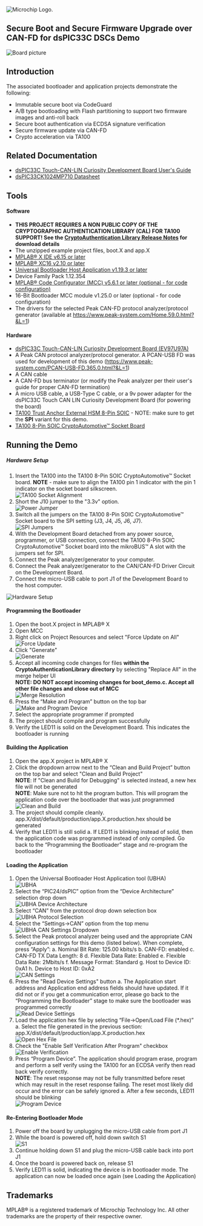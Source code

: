 <picture>
    <source media="(prefers-color-scheme: dark)" srcset="../images/microchip_logo_white_red.png">
	<source media="(prefers-color-scheme: light)" srcset="../images/microchip_logo_black_red.png">
    <img alt="Microchip Logo." src="../images/microchip_logo_black_red.png">
</picture>

## Secure Boot and Secure Firmware Upgrade over CAN-FD for dsPIC33C DSCs Demo

![Board picture](./images/board.jpg)

## Introduction
The associated bootloader and application projects demonstrate the following: 
* Immutable secure boot via CodeGuard
* A/B type bootloading with Flash partitioning to support two firmware images and anti-roll back
* Secure boot authentication via ECDSA signature verification 
* Secure firmware update via CAN-FD
* Crypto acceleration via TA100

## Related Documentation
* [dsPIC33C Touch-CAN-LIN Curiosity Development Board User's Guide](https://www.microchip.com/en-us/development-tool/EV97U97A)
* [dsPIC33CK1024MP710 Datasheet](https://www.microchip.com/en-us/product/dsPIC33CK1024MP710) 

## Tools 

#### Software 
* **THIS PROJECT REQUIRES A NON PUBLIC COPY OF THE CRYPTOGRAPHIC AUTHENTICATION LIBRARY (CAL) FOR TA100 SUPPORT! See the [CryptoAuthentication Library Release Notes](https://onlinedocs.microchip.com/pr/GUID-7F2639F3-1541-4BFC-A031-9A718BFFC502-en-US-16/index.html?GUID-7D69101E-EA71-47BE-B794-7F2CA6363B2C) for download details**
* The unzipped example project files, boot.X and app.X
* [MPLAB® X IDE v6.15 or later](https://www.microchip.com/en-us/tools-resources/develop/mplab-x-ide)
* [MPLAB® XC16 v2.10 or later](https://www.microchip.com/en-us/tools-resources/develop/mplab-xc-compilers)
* [Universal Bootloader Host Application v1.19.3 or later](https://www.microchip.com/16-bit-bootloader) 
* Device Family Pack 1.12.354
* [MPLAB® Code Configurator (MCC) v5.6.1 or later (optional - for code configuration)](https://www.microchip.com/en-us/tools-resources/configure/mplab-code-configurator)
* 16-Bit Bootloader MCC module v1.25.0 or later (optional - for code configuration)
* The drivers for the selected Peak CAN-FD protocol analyzer/protocol generator (available at https://www.peak-system.com/Home.59.0.html?&L=1)


#### Hardware
* [dsPIC33C Touch-CAN-LIN Curiosity Development Board (EV97U97A)](https://www.microchip.com/en-us/development-tool/EV97U97A)
* A Peak CAN protocol analyzer/protocol generator. A PCAN-USB FD was used for development of this demo (https://www.peak-system.com/PCAN-USB-FD.365.0.html?&L=1)
* A CAN cable
* A CAN-FD bus terminator (or modify the Peak analyzer per their user's guide for proper CAN-FD termination)
* A micro USB cable, a USB-Type C cable, or a 9v power adapter for the dsPIC33C Touch CAN LIN Curiosity Development Board (for powering the board)
* [TA100 Trust Anchor External HSM 8-Pin SOIC](https://www.microchip.com/en-us/product/ta100) - NOTE: make sure to get the **SPI** variant for this demo.
* [TA100 8-Pin SOIC CryptoAutomotive™ Socket Board](https://www.microchip.com/en-us/development-tool/AC164167)

## Running the Demo

##### Hardware Setup
1. Insert the TA100 into the TA100 8-Pin SOIC CryptoAutomotive™ Socket board.  **NOTE** - make sure to align the TA100 pin 1 indicator with the pin 1 indicator on the socket board silkscreen.<br>
![TA100 Socket Alignment](./images/socket_pin_1.png)
2. Short the J10 jumper to the "3.3v" option.<br>
![Power Jumper](./images/socket_power_jumper.png)
3. Switch all the jumpers on the TA100 8-Pin SOIC CryptoAutomotive™ Socket board to the SPI setting (J3, J4, J5, J6, J7).<br>
![SPI Jumpers](./images/socket_spi_jumper.png)
4. With the Development Board detached from any power source, programmer, or USB connection, connect the TA100 8-Pin SOIC CryptoAutomotive™ Socket board into the mikroBUS™ A slot with the jumpers set for SPI.
5. Connect the Peak analyzer/generator to your computer.
6. Connect the Peak analyzer/generator to the CAN/CAN-FD Driver Circuit on the Development Board.
7. Connect the micro-USB cable to port J1 of the Development Board to the host computer.<br>

![Hardware Setup](./images/hardware_setup.png)

#### Programming the Bootloader
1. Open the boot.X project in MPLAB® X
2. Open MCC
3. Right click on Project Resources and select "Force Update on All"<br>
![Force Update](./images/MCC_Force_Update.png)
4. Click "Generate"<br>
![Generate](./images/MCC_Generate.png)
5. Accept all incoming code changes for files **within the CryptoAuthenticationLibrary directory** by selecting "Replace All" in the merge helper UI<br> **NOTE: DO NOT accept incoming changes for boot_demo.c. Accept all other file changes and close out of MCC**<br>
![Merge Resolution](./images/MCC_Merge_Resolution.png)
6. Press the “Make and Program” button on the top bar<br>
![Make and Program Device](./images/make_and_program.png)
7. Select the appropriate programmer if prompted
8. The project should compile and program successfully
9. Verify the LED11 is solid on the Development Board. This indicates the bootloader is running
    
#### Building the Application
1. Open the app.X project in MPLAB® X
2. Click the dropdown arrow next to the “Clean and Build Project” button on the top bar and select "Clean and Build Project" <br>**NOTE**: If "Clean and Build for Debugging" is selected instead, a new hex file will not be generated <br>**NOTE**: Make sure not to hit the program button. This will program the application code over the bootloader that was just programmed<br>
![Clean and Build](./images/clean_and_build.png)
3. The project should compile cleanly. app.X/dist/default/production/app.X.production.hex should be generated
4. Verify that LED11 is still solid
    a. If LED11 is blinking instead of solid, then the application code was programmed instead of only compiled. Go back to the “Programming the Bootloader” stage and re-program the bootloader

#### Loading the Application
1. Open the Universal Bootloader Host Application tool (UBHA)<br>
![UBHA](./images/UBHA_open.png)
2. Select the “PIC24/dsPIC” option from the “Device Architecture” selection drop down<br>
![UBHA Device Architecture](./images/UBHA_device_architecture.png)
3. Select “CAN” from the protocol drop down selection box<br>
![UBHA Protocol Selection](./images/UBHA_protocol.png)
4. Select the “Settings->CAN” option from the top menu<br>
![UBHA CAN Settings Dropdown](./images/UBHA_Settings_CAN_Dropdown.png)
5. Select the Peak protocol analyzer being used and the appropriate CAN configuration settings for this demo (listed below). When complete, press “Apply”: 
    a. Nominal Bit Rate: 125.00 kbits/s
    b. CAN-FD: enabled
    c. CAN-FD TX Data Length: 8
    d. Flexible Data Rate: Enabled 
    e. Flexible Data Rate: 2Mbits/s
    f. Message Format: Standard
    g. Host to Device ID: 0xA1
    h. Device to Host ID: 0xA2<br>
![CAN Settings](./images/UBHA_CAN_Settings.png)
6. Press the "Read Device Settings" button
    a. The Application start address and Application end address fields should have updated. If it did not or if you get a communication error, please go back to the “Programming the Bootloader” stage to make sure the bootloader was programmed correctly<br>
![Read Device Settings](./images/UBHA_Read_Device_Settings.png)
7. Load the application hex file by selecting “File->Open/Load File (*.hex)”
    a. Select the file generated in the previous section: app.X/dist/default/production/app.X.production.hex<br>
![Open Hex File](./images/UBHA_Open_Hex.png)
8. Check the "Enable Self Verification After Program" checkbox<br>
![Enable Verification](./images/UBHA_Enable_Verification.png)
9. Press “Program Device”. The application should program erase, program and perform a self verify using the TA100 for an ECDSA verify then read back verify correctly.<br>**NOTE**: The reset response may not be fully transmitted before reset which may result in the reset response failing. The reset most likely did occur and the error can be safely ignored 
    a. After a few seconds, LED11 should be blinking<br>
![Program Device](./images/UBHA_Program.png)

#### Re-Entering Bootloader Mode
1. Power off the board by unplugging the micro-USB cable from port J1
2. While the board is powered off, hold down switch S1<br>
![S1](./images/switch_location.png)
3. Continue holding down S1 and plug the micro-USB cable back into port J1
4. Once the board is powered back on, release S1
5. Verify LED11 is solid, indicating the device is in bootloader mode. The application can now be loaded once again (see Loading the Application) 

## Trademarks

MPLAB® is a registered trademark of Microchip Technology Inc. All other trademarks are the property of their respective owner.
